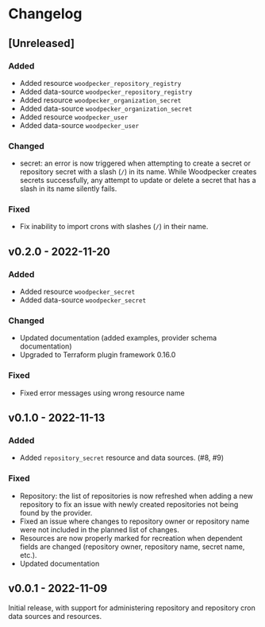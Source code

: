 # Changelog

## [Unreleased]

### Added

- Added resource `woodpecker_repository_registry`
- Added data-source `woodpecker_repository_registry`
- Added resource `woodpecker_organization_secret`
- Added data-source `woodpecker_organization_secret`
- Added resource `woodpecker_user`
- Added data-source `woodpecker_user`


### Changed

- secret: an error is now triggered when attempting to create a secret
  or repository secret with a slash (`/`) in its name. While Woodpecker
  creates secrets successfully, any attempt to update or delete a secret
  that has a slash in its name silently fails.

### Fixed

- Fix inability to import crons with slashes (`/`) in their name.


## v0.2.0 - 2022-11-20

### Added

- Added resource `woodpecker_secret`
- Added data-source `woodpecker_secret`

### Changed

- Updated documentation (added examples, provider schema documentation)
- Upgraded to Terraform plugin framework 0.16.0

### Fixed

- Fixed error messages using wrong resource name


## v0.1.0 - 2022-11-13

### Added

* Added `repository_secret` resource and data sources. (#8, #9)

### Fixed

* Repository: the list of repositories is now refreshed when adding a new repository to fix an issue with newly created repositories not being found by the provider.
* Fixed an issue where changes to repository owner or repository name were not included in the planned list of changes.
* Resources are now properly marked for recreation when dependent fields are changed (repository owner, repository name, secret name, etc.).
* Updated documentation


## v0.0.1 - 2022-11-09

Initial release, with support for administering repository and
repository cron data sources and resources.
